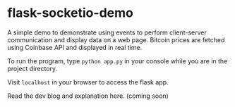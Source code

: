 # flask-socketio-demo
A simple demo to demonstrate using events to perform client-server communication and display data on a web page. Bitcoin prices are fetched using Coinbase API and displayed in real time.

To run the program, type ```python app.py``` in your console while you are in the project directory.

Visit `localhost` in your browser to access the flask app.

Read the dev blog and explanation here. (coming soon)
